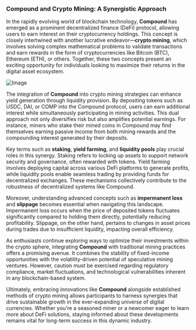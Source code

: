 ### Compound and Crypto Mining: A Synergistic Approach

In the rapidly evolving world of blockchain technology, **Compound** has emerged as a prominent decentralized finance (DeFi) protocol, allowing users to earn interest on their cryptocurrency holdings. This concept is closely intertwined with another lucrative endeavor—**crypto mining**, which involves solving complex mathematical problems to validate transactions and earn rewards in the form of cryptocurrencies like Bitcoin (BTC), Ethereum (ETH), or others. Together, these two concepts present an exciting opportunity for individuals looking to maximize their returns in the digital asset ecosystem.

![Image](https://github.com/user-attachments/assets/31692037-0104-4703-abd1-696b6a7dd41b)

The integration of **Compound** into crypto mining strategies can enhance yield generation through liquidity provision. By depositing tokens such as USDC, DAI, or COMP into the Compound protocol, users can earn additional interest while simultaneously participating in mining activities. This dual approach not only diversifies risk but also amplifies potential earnings. For instance, miners who stake their mined coins in Compound may find themselves earning passive income from both mining rewards and the compounding interest generated by their deposits.

Key terms such as **staking**, **yield farming**, and **liquidity pools** play crucial roles in this synergy. Staking refers to locking up assets to support network security and governance, often rewarded with tokens. Yield farming involves deploying capital across various DeFi platforms to generate profits, while liquidity pools enable seamless trading by providing funds for decentralized exchanges. These mechanisms collectively contribute to the robustness of decentralized systems like Compound.

Moreover, understanding advanced concepts such as **impermanent loss** and **slippage** becomes essential when navigating this landscape. Impermanent loss occurs when the price of deposited tokens fluctuates significantly compared to holding them directly, potentially reducing profitability. Slippage, on the other hand, pertains to changes in asset prices during trades due to insufficient liquidity, impacting overall efficiency.

As enthusiasts continue exploring ways to optimize their investments within the crypto sphere, integrating **Compound** with traditional mining practices offers a promising avenue. It combines the stability of fixed-income opportunities with the volatility-driven potential of speculative mining ventures. However, caution must be exercised regarding regulatory compliance, market fluctuations, and technological vulnerabilities inherent in any blockchain-based system.

Ultimately, embracing innovations like **Compound** alongside established methods of crypto mining allows participants to harness synergies that drive sustainable growth in the ever-expanding universe of digital currencies. Whether you're a seasoned miner or a newcomer eager to learn more about DeFi solutions, staying informed about these developments remains vital for long-term success in this dynamic industry.